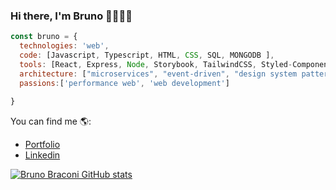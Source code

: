 ### Hi there, I'm Bruno 👋😁🐱‍👤

```javascript
const bruno = {
  technologies: 'web',
  code: [Javascript, Typescript, HTML, CSS, SQL, MONGODB ],
  tools: [React, Express, Node, Storybook, TailwindCSS, Styled-Components, NodeJS],
  architecture: ["microservices", "event-driven", "design system pattern"],
  passions:['performance web', 'web development']
 
}
```
You can find me 🌎:

- [Portfolio](https://brunobraconi.vercel.app/)
- [Linkedin](https://www.linkedin.com/in/bruno-braconi-63a39714b/)

[![Bruno Braconi GitHub stats](https://github-readme-stats.vercel.app/api?username=brunorbraconi)](https://github.com/anuraghazra/github-readme-stats)

<!--
**brunorbraconi/brunorbraconi** is a ✨ _special_ ✨ repository because its `README.md` (this file) appears on your GitHub profile.

Here are some ideas to get you started:

- 🔭 I’m currently working on ...
- 🌱 I’m currently learning ...
- 👯 I’m looking to collaborate on ...
- 🤔 I’m looking for help with ...
- 💬 Ask me about ...
- 📫 How to reach me: ...
- 😄 Pronouns: ...
- ⚡ Fun fact: ...
-->
